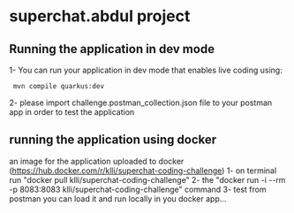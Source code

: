 # superchat.abdul project



## Running the application in dev mode

1- You can run your application in dev mode that enables live coding using:
```shell script
 mvn compile quarkus:dev 
```
2- please import challenge.postman_collection.json file to your postman app in order to test the application


##  running the application using docker
an image for the application uploaded to docker (https://hub.docker.com/r/klli/superchat-coding-challenge)
1- on terminal run  "docker pull klli/superchat-coding-challenge"
2- the "docker run -i --rm -p 8083:8083 klli/superchat-coding-challenge" command
3- test from postman
you can load it and run locally in you docker app...
